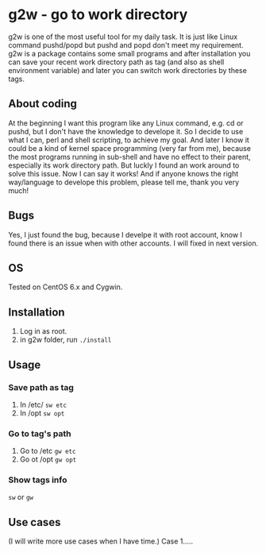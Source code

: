 # g2w - go to work directory

g2w is one of the most useful tool for my daily task. It is just like Linux command pushd/popd but pushd and popd don't meet my requirement. g2w is a package contains some small programs and after installation you can save your recent work directory path as tag (and also as shell environment variable) and later you can switch work directories by these tags.

## About coding
At the beginning I want this program like any Linux command, e.g. cd or pushd, but I don't have the knowledge to develope it. So I decide to use what I can, perl and shell scripting, to achieve my goal. And later I know it could be a kind of kernel space programming (very far from me), because the most programs running in sub-shell and have no effect to their parent, especially its work directory path. But luckly I found an work around to solve this issue. Now I can say it works! And if anyone knows the right way/language to develope this problem, please tell me, thank you very much!

## Bugs
Yes, I just found the bug, because I develpe it with root account, know I found there is an issue when with other accounts. I will fixed in next version.

## OS
Tested on CentOS 6.x and Cygwin.

## Installation
1. Log in as root.
2. in g2w folder, run `./install`

## Usage
### Save path as tag
1. In /etc/
`sw etc`
2. In /opt
`sw opt`
### Go to tag\'s path
1. Go to /etc
`gw etc`
2. Go ot /opt
`gw opt`
### Show tags info
`sw` or `gw`

## Use cases
(I will write more use cases when I have time.)
Case 1.....



